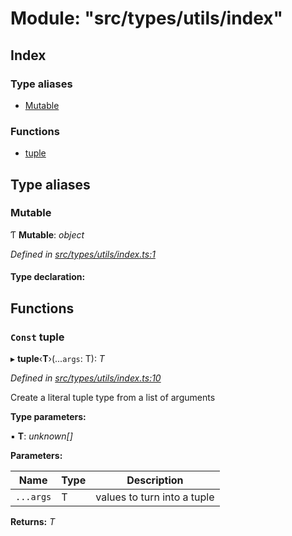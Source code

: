 # Module: "src/types/utils/index"

## Index

### Type aliases

* [Mutable](_src_types_utils_index_.md#mutable)

### Functions

* [tuple](_src_types_utils_index_.md#const-tuple)

## Type aliases

###  Mutable

Ƭ **Mutable**: *object*

*Defined in [src/types/utils/index.ts:1](https://github.com/PolymathNetwork/polymesh-sdk/blob/6f0a424/src/types/utils/index.ts#L1)*

#### Type declaration:

## Functions

### `Const` tuple

▸ **tuple**‹**T**›(...`args`: T): *T*

*Defined in [src/types/utils/index.ts:10](https://github.com/PolymathNetwork/polymesh-sdk/blob/6f0a424/src/types/utils/index.ts#L10)*

Create a literal tuple type from a list of arguments

**Type parameters:**

▪ **T**: *unknown[]*

**Parameters:**

Name | Type | Description |
------ | ------ | ------ |
`...args` | T | values to turn into a tuple  |

**Returns:** *T*
